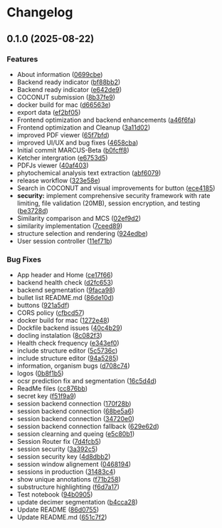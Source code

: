 # Changelog

## 0.1.0 (2025-08-22)


### Features

* About information ([0699cbe](https://github.com/Kohulan/MARCUS/commit/0699cbe0c5a81a7d76acc460f579785c55c0dd69))
* Backend ready indicator ([bf88bb2](https://github.com/Kohulan/MARCUS/commit/bf88bb267a3e026901fe066108d00e9a3e63eaa1))
* Backend ready indicator ([e642de9](https://github.com/Kohulan/MARCUS/commit/e642de90637bf172eeb19e07a063fb6f44c33898))
* COCONUT submission ([8b37fe9](https://github.com/Kohulan/MARCUS/commit/8b37fe96e904968669e882106fb450a7a2f07f1a))
* docker build for mac ([d66563e](https://github.com/Kohulan/MARCUS/commit/d66563e1ae885262bcc6c4379867feb4ba47e338))
* export data ([ef2bf05](https://github.com/Kohulan/MARCUS/commit/ef2bf059794d07a938ae812922a716d1b2322b7d))
* Frontend optimization and backend enhancements ([a46f6fa](https://github.com/Kohulan/MARCUS/commit/a46f6fa60db47d3c8c0214277cbc2fe7ccac6a8d))
* Frontend optimization and Cleanup ([3a11d02](https://github.com/Kohulan/MARCUS/commit/3a11d0231774a847b75d2af82af133ac47c03cd9))
* improved PDF viewer ([65f7bfd](https://github.com/Kohulan/MARCUS/commit/65f7bfda8587ebcfc3d8778b7f828ed756ab5b52))
* improved UI/UX and bug fixes ([4658cba](https://github.com/Kohulan/MARCUS/commit/4658cbadcc0191dcba8d9c2e56b0c215e2dc1af9))
* Initial commit MARCUS-Beta ([b0fcff8](https://github.com/Kohulan/MARCUS/commit/b0fcff80f6d68c9b7f2fc39c9279dca6e84947e8))
* Ketcher intergration ([e6753d5](https://github.com/Kohulan/MARCUS/commit/e6753d5b8ce0372d8fde3d25d10a0633e7a76880))
* PDFJs viewer ([40af403](https://github.com/Kohulan/MARCUS/commit/40af403d20b77ede96409900d49de12e598128ab))
* phytochemical analysis text extraction ([abf6079](https://github.com/Kohulan/MARCUS/commit/abf60791d4261cd5eb4e4cf48f8152349ccb9229))
* release workflow ([323e58e](https://github.com/Kohulan/MARCUS/commit/323e58e0551b6b9deac94dd9883e3645e8a0f57e))
* Search in COCONUT and  visual improvements for button ([ece4185](https://github.com/Kohulan/MARCUS/commit/ece4185dfc583be1a58fc0c11baf9a7fb4f2eb80))
* **security:** implement comprehensive security framework with rate limiting, file validation (20MB), session encryption, and testing ([be3728d](https://github.com/Kohulan/MARCUS/commit/be3728d6c868ae52d1a56bcec5cb830597bbb17f))
* Similarity comparison and MCS ([02ef9d2](https://github.com/Kohulan/MARCUS/commit/02ef9d20d032d1369a8cd9bde64f6f83a0c01adf))
* similarity implementation ([7ceed89](https://github.com/Kohulan/MARCUS/commit/7ceed8963859a95c53a04d08c69953e07702ab40))
* structure selection and rendering ([924edbe](https://github.com/Kohulan/MARCUS/commit/924edbe64407a7472425226be75fac05a332db15))
* User session controller ([11ef71b](https://github.com/Kohulan/MARCUS/commit/11ef71bdcbdb471bbdb2745d4aae9cc9f6bd8e99))


### Bug Fixes

* App header and Home ([ce17f66](https://github.com/Kohulan/MARCUS/commit/ce17f66b92e65849447a3c26e13f7c066005e0ac))
* backend health check ([d2fc653](https://github.com/Kohulan/MARCUS/commit/d2fc6539a886471e67a1c18999cb54e5ceab5c86))
* backend segmentation ([9faca98](https://github.com/Kohulan/MARCUS/commit/9faca989bed79c9a148a95e972853fa5f91a9dda))
* bullet list README.md ([86de10d](https://github.com/Kohulan/MARCUS/commit/86de10d544d7e6bec0b944139bda8db875230805))
* buttons ([921a5df](https://github.com/Kohulan/MARCUS/commit/921a5df677e19786168864b036a14bee5ef7faf1))
* CORS policy ([cfbcd57](https://github.com/Kohulan/MARCUS/commit/cfbcd574f09af85cfa4115a5d226a1d22812cc60))
* docker build for mac ([1272e48](https://github.com/Kohulan/MARCUS/commit/1272e4883ed7ca667e93a61757718717ef89b075))
* Dockfile backend issues ([40c4b29](https://github.com/Kohulan/MARCUS/commit/40c4b294cfd14cb3fa62389376cd579802ac357c))
* docling instalation ([8c082f3](https://github.com/Kohulan/MARCUS/commit/8c082f37632ad9bc7b30506098ee647d696371a7))
* Health check frequency ([e343ef0](https://github.com/Kohulan/MARCUS/commit/e343ef061cc4cde32505303e388e7e2805d5e89a))
* include structure editor ([5c5736c](https://github.com/Kohulan/MARCUS/commit/5c5736cdc4c135e6ff225e7aee618b1710eba7c5))
* include structure editor ([94a5285](https://github.com/Kohulan/MARCUS/commit/94a5285d78672a3654b53f71cbbaaa954ef20513))
* information, organism bugs ([d708c74](https://github.com/Kohulan/MARCUS/commit/d708c74d97f43bdb8ef45613c6b51ce2326ba417))
* logos ([0b8f1b5](https://github.com/Kohulan/MARCUS/commit/0b8f1b56c2dc8efc96c89bbf4107c40bf68c9664))
* ocsr prediction fix and segmentation ([16c5d4d](https://github.com/Kohulan/MARCUS/commit/16c5d4d360e4cf5da9d2778627920de532ec93ea))
* ReadMe files ([cc876bb](https://github.com/Kohulan/MARCUS/commit/cc876bbb3af70ef35a57dcfc4e3014a293a5cd93))
* secret key ([f51f9a9](https://github.com/Kohulan/MARCUS/commit/f51f9a99203d158ac95c2b62c65dab492eb3a35a))
* session backend connection ([170f28b](https://github.com/Kohulan/MARCUS/commit/170f28b3a710482c8077c68892f34e4488a0d762))
* session backend connection ([68be5a6](https://github.com/Kohulan/MARCUS/commit/68be5a627d0c01e272e90ba607c539e70d9c0605))
* session backend connection ([34720e0](https://github.com/Kohulan/MARCUS/commit/34720e0d3a1222028e683ed8b480e988e2378ab1))
* session backend connection fallback ([629e62d](https://github.com/Kohulan/MARCUS/commit/629e62d830015a972deb79f19e3a9936f2d48ff1))
* session clearning and queing ([e5c80b1](https://github.com/Kohulan/MARCUS/commit/e5c80b17936d6a02ade7b859be7f87b97c92d26c))
* Session Router fix ([7d4fcb5](https://github.com/Kohulan/MARCUS/commit/7d4fcb5f571aba007da608be286add0af54fe561))
* session security ([3a392c5](https://github.com/Kohulan/MARCUS/commit/3a392c5460ba756ef5f43a10cf9adca4e67fe525))
* session security key ([4d8dbb2](https://github.com/Kohulan/MARCUS/commit/4d8dbb26771001e2822caf3941b9678075fb9848))
* session window alignement ([0468194](https://github.com/Kohulan/MARCUS/commit/0468194d37d7c4cce8d9552fec37904af3fd435b))
* sessions in production ([31483c4](https://github.com/Kohulan/MARCUS/commit/31483c43649c2844eb7ca378ed97d7f2d9a0541b))
* show unique annotations ([f71b258](https://github.com/Kohulan/MARCUS/commit/f71b2585582e0b4eaaa369ed2a6c30a549061324))
* substructure highlighting ([f6d7a17](https://github.com/Kohulan/MARCUS/commit/f6d7a17bbb218ae649e9be79e2aed0489fff3532))
* Test notebook ([94b0905](https://github.com/Kohulan/MARCUS/commit/94b090532eb0da0209c02334aed2d356e3c25cdb))
* update decimer segmentation ([b4cca28](https://github.com/Kohulan/MARCUS/commit/b4cca285d80af6983e75044fc04c45e1e63b7073))
* Update README ([86d0755](https://github.com/Kohulan/MARCUS/commit/86d075558904525602e40e022fd7f87158c17610))
* Update README.md ([651c7f2](https://github.com/Kohulan/MARCUS/commit/651c7f26fa639351a5e32f8553993f7a879623a4))
